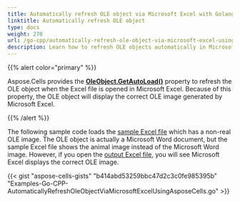 ```yaml
---
title: Automatically refresh OLE object via Microsoft Excel with Golang via C++
linktitle: Automatically refresh OLE object
type: docs
weight: 270
url: /go-cpp/automatically-refresh-ole-object-via-microsoft-excel-using-aspose-cells/
description: Learn how to refresh OLE objects automatically in Microsoft Excel using Aspose.Cells with Golang via C++.
---
```


{{% alert color="primary" %}}

Aspose.Cells provides the [**OleObject.GetAutoLoad()**](https://reference.aspose.com/cells/go-cpp/oleobject/getautoload/) property to refresh the OLE object when the Excel file is opened in Microsoft Excel. Because of this property, the OLE object will display the correct OLE image generated by Microsoft Excel.

{{% /alert %}}

The following sample code loads the [sample Excel file](5115231.xlsx) which has a non-real OLE image. The OLE object is actually a Microsoft Word document, but the sample Excel file shows the animal image instead of the Microsoft Word image. However, if you open the [output Excel file](5115225.xlsx), you will see Microsoft Excel displays the correct OLE image.

{{< gist "aspose-cells-gists" "b414abd53259bbc47d2c3c0fe985395b" "Examples-Go-CPP-AutomaticallyRefreshOleObjectViaMicrosoftExcelUsingAsposeCells.go" >}}